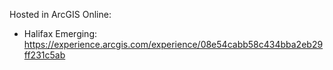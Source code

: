 Hosted in ArcGIS Online:

- Halifax Emerging: https://experience.arcgis.com/experience/08e54cabb58c434bba2eb29ff231c5ab 